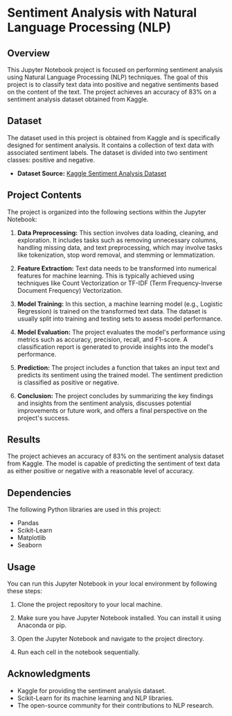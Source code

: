 # Sentiment Analysis with Natural Language Processing (NLP)

## Overview

This Jupyter Notebook project is focused on performing sentiment analysis using Natural Language Processing (NLP) techniques. The goal of this project is to classify text data into positive and negative sentiments based on the content of the text. The project achieves an accuracy of 83% on a sentiment analysis dataset obtained from Kaggle.

## Dataset

The dataset used in this project is obtained from Kaggle and is specifically designed for sentiment analysis. It contains a collection of text data with associated sentiment labels. The dataset is divided into two sentiment classes: positive and negative.

- **Dataset Source:** [Kaggle Sentiment Analysis Dataset](https://www.kaggle.com/sentiment140)

## Project Contents

The project is organized into the following sections within the Jupyter Notebook:

1. **Data Preprocessing:** This section involves data loading, cleaning, and exploration. It includes tasks such as removing unnecessary columns, handling missing data, and text preprocessing, which may involve tasks like tokenization, stop word removal, and stemming or lemmatization.

2. **Feature Extraction:** Text data needs to be transformed into numerical features for machine learning. This is typically achieved using techniques like Count Vectorization or TF-IDF (Term Frequency-Inverse Document Frequency) Vectorization.

3. **Model Training:** In this section, a machine learning model (e.g., Logistic Regression) is trained on the transformed text data. The dataset is usually split into training and testing sets to assess model performance.

4. **Model Evaluation:** The project evaluates the model's performance using metrics such as accuracy, precision, recall, and F1-score. A classification report is generated to provide insights into the model's performance.

5. **Prediction:** The project includes a function that takes an input text and predicts its sentiment using the trained model. The sentiment prediction is classified as positive or negative.

6. **Conclusion:** The project concludes by summarizing the key findings and insights from the sentiment analysis, discusses potential improvements or future work, and offers a final perspective on the project's success.

## Results

The project achieves an accuracy of 83% on the sentiment analysis dataset from Kaggle. The model is capable of predicting the sentiment of text data as either positive or negative with a reasonable level of accuracy.

## Dependencies

The following Python libraries are used in this project:

- Pandas
- Scikit-Learn
- Matplotlib
- Seaborn

## Usage

You can run this Jupyter Notebook in your local environment by following these steps:

1. Clone the project repository to your local machine.

2. Make sure you have Jupyter Notebook installed. You can install it using Anaconda or pip.

3. Open the Jupyter Notebook and navigate to the project directory.

4. Run each cell in the notebook sequentially.

## Acknowledgments

- Kaggle for providing the sentiment analysis dataset.
- Scikit-Learn for its machine learning and NLP libraries.
- The open-source community for their contributions to NLP research.
